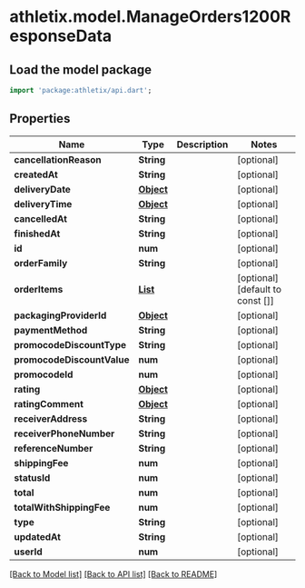 # athletix.model.ManageOrders1200ResponseData

## Load the model package
```dart
import 'package:athletix/api.dart';
```

## Properties
Name | Type | Description | Notes
------------ | ------------- | ------------- | -------------
**cancellationReason** | **String** |  | [optional] 
**createdAt** | **String** |  | [optional] 
**deliveryDate** | [**Object**](.md) |  | [optional] 
**deliveryTime** | [**Object**](.md) |  | [optional] 
**cancelledAt** | **String** |  | [optional] 
**finishedAt** | **String** |  | [optional] 
**id** | **num** |  | [optional] 
**orderFamily** | **String** |  | [optional] 
**orderItems** | [**List<ManageOrders1200ResponseDataOrderItemsInner>**](ManageOrders1200ResponseDataOrderItemsInner.md) |  | [optional] [default to const []]
**packagingProviderId** | [**Object**](.md) |  | [optional] 
**paymentMethod** | **String** |  | [optional] 
**promocodeDiscountType** | **String** |  | [optional] 
**promocodeDiscountValue** | **num** |  | [optional] 
**promocodeId** | **num** |  | [optional] 
**rating** | [**Object**](.md) |  | [optional] 
**ratingComment** | [**Object**](.md) |  | [optional] 
**receiverAddress** | **String** |  | [optional] 
**receiverPhoneNumber** | **String** |  | [optional] 
**referenceNumber** | **String** |  | [optional] 
**shippingFee** | **num** |  | [optional] 
**statusId** | **num** |  | [optional] 
**total** | **num** |  | [optional] 
**totalWithShippingFee** | **num** |  | [optional] 
**type** | **String** |  | [optional] 
**updatedAt** | **String** |  | [optional] 
**userId** | **num** |  | [optional] 

[[Back to Model list]](../README.md#documentation-for-models) [[Back to API list]](../README.md#documentation-for-api-endpoints) [[Back to README]](../README.md)


